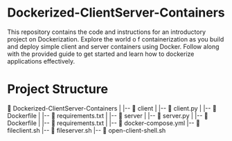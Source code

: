 # Dockerized-ClientServer-Containers
This repository contains the code and instructions for an introductory project on Dockerization. Explore the world o
f containerization as you build and deploy simple client and server containers using Docker. Follow along with the provided guide to get started and learn how to dockerize applications effectively.

# Project Structure

📂 Dockerized-ClientServer-Containers
|
|-- 📂 client
|   |-- 📄 client.py
|   |-- 📄 Dockerfile
|   |-- 📄 requirements.txt
|
|-- 📂 server
|   |-- 📄 server.py
|   |-- 📄 Dockerfile
|   |-- 📄 requirements.txt
|
|-- 📄 docker-compose.yml
|-- 📄 fileclient.sh
|-- 📄 fileserver.sh
|-- 📄 open-client-shell.sh
